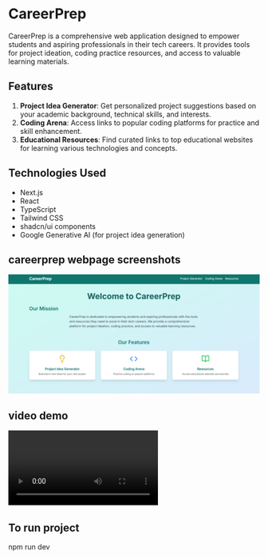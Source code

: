 # CareerPrep

CareerPrep is a comprehensive web application designed to empower students and aspiring professionals in their tech careers. It provides tools for project ideation, coding practice resources, and access to valuable learning materials.

## Features

1. **Project Idea Generator**: Get personalized project suggestions based on your academic background, technical skills, and interests.
2. **Coding Arena**: Access links to popular coding platforms for practice and skill enhancement.
3. **Educational Resources**: Find curated links to top educational websites for learning various technologies and concepts.

## Technologies Used

- Next.js
- React
- TypeScript
- Tailwind CSS
- shadcn/ui components
- Google Generative AI (for project idea generation)

## careerprep webpage screenshots
![home page](image.png)

## video demo
<video controls src="20251028-1623-37.8025479.mp4" title="webpage UI"></video>

## To run project

npm run dev


